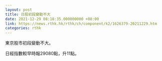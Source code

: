 ```yaml
---
layout: post
title: 日股初段變動不大
date: 2021-12-29 08:18:35.000000000 +08:00
link: https://news.rthk.hk/rthk/ch/component/k2/1626379-20211229.htm
categories: rthk
---
```


東京股市初段變動不大。

日經指數較早時報29080點，升11點。
